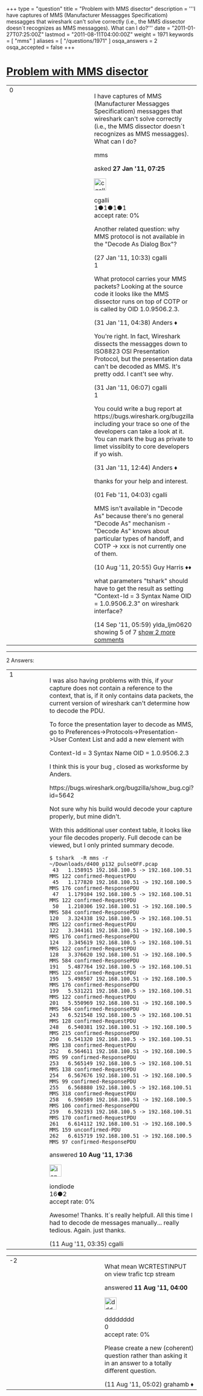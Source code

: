 +++
type = "question"
title = "Problem with MMS disector"
description = '''I have captures of MMS (Manufacturer Messagges Specificatiom) messagges that wireshark can&#x27;t solve correctly (i.e., the MMS dissector doesn´t recognizes as MMS messagges). What can I do?'''
date = "2011-01-27T07:25:00Z"
lastmod = "2011-08-11T04:00:00Z"
weight = 1971
keywords = [ "mms" ]
aliases = [ "/questions/1971" ]
osqa_answers = 2
osqa_accepted = false
+++

<div class="headNormal">

# [Problem with MMS disector](/questions/1971/problem-with-mms-disector)

</div>

<div id="main-body">

<div id="askform">

<table id="question-table" style="width:100%;"><colgroup><col style="width: 50%" /><col style="width: 50%" /></colgroup><tbody><tr class="odd"><td style="width: 30px; vertical-align: top"><div class="vote-buttons"><div id="post-1971-score" class="post-score" title="current number of votes">0</div><div id="favorite-count" class="favorite-count"></div></div></td><td><div id="item-right"><div class="question-body"><p>I have captures of MMS (Manufacturer Messagges Specificatiom) messagges that wireshark can't solve correctly (i.e., the MMS dissector doesn´t recognizes as MMS messagges). What can I do?</p></div><div id="question-tags" class="tags-container tags">mms</div><div id="question-controls" class="post-controls"></div><div class="post-update-info-container"><div class="post-update-info post-update-info-user"><p>asked <strong>27 Jan '11, 07:25</strong></p><img src="https://secure.gravatar.com/avatar/570dd5821641ca3cb3a29c2fadc867e2?s=32&amp;d=identicon&amp;r=g" class="gravatar" width="32" height="32" alt="cgalli&#39;s gravatar image" /><p>cgalli<br />
<span class="score" title="1 reputation points">1</span><span title="1 badges"><span class="badge1">●</span><span class="badgecount">1</span></span><span title="1 badges"><span class="silver">●</span><span class="badgecount">1</span></span><span title="1 badges"><span class="bronze">●</span><span class="badgecount">1</span></span><br />
<span class="accept_rate" title="Rate of the user&#39;s accepted answers">accept rate:</span> <span title="cgalli has no accepted answers">0%</span></p></div></div><div id="comments-container-1971" class="comments-container"><span id="1976"></span><div id="comment-1976" class="comment"><div id="post-1976-score" class="comment-score"></div><div class="comment-text"><p>Another related question: why MMS protocol is not available in the "Decode As Dialog Box"?</p></div><div id="comment-1976-info" class="comment-info"><span class="comment-age">(27 Jan '11, 10:33)</span> cgalli</div></div><span id="2034"></span><div id="comment-2034" class="comment"><div id="post-2034-score" class="comment-score">1</div><div class="comment-text"><p>What protocol carries your MMS packets? Looking at the source code it looks like the MMS dissector runs on top of COTP or is called by OID 1.0.9506.2.3.</p></div><div id="comment-2034-info" class="comment-info"><span class="comment-age">(31 Jan '11, 04:38)</span> Anders ♦</div></div><span id="2038"></span><div id="comment-2038" class="comment"><div id="post-2038-score" class="comment-score"></div><div class="comment-text"><p>You're right. In fact, Wireshark dissects the messagges down to ISO8823 OSI Presentation Protocol, but the presentation data can't be decoded as MMS. It's pretty odd. I cant't see why.</p></div><div id="comment-2038-info" class="comment-info"><span class="comment-age">(31 Jan '11, 06:07)</span> cgalli</div></div><span id="2046"></span><div id="comment-2046" class="comment"><div id="post-2046-score" class="comment-score">1</div><div class="comment-text"><p>You could write a bug report at https://bugs.wireshark.org/bugzilla including your trace so one of the developers can take a look at it. You can mark the bug as private to limet vissiblity to core developers if yo wish.</p></div><div id="comment-2046-info" class="comment-info"><span class="comment-age">(31 Jan '11, 12:44)</span> Anders ♦</div></div><span id="2062"></span><div id="comment-2062" class="comment"><div id="post-2062-score" class="comment-score"></div><div class="comment-text"><p>thanks for your help and interest.</p></div><div id="comment-2062-info" class="comment-info"><span class="comment-age">(01 Feb '11, 04:03)</span> cgalli</div></div><span id="5640"></span><div id="comment-5640" class="comment not_top_scorer"><div id="post-5640-score" class="comment-score"></div><div class="comment-text"><p>MMS isn't available in "Decode As" because there's no general "Decode As" mechanism - "Decode As" knows about particular types of handoff, and COTP -&gt; xxx is not currently one of them.</p></div><div id="comment-5640-info" class="comment-info"><span class="comment-age">(10 Aug '11, 20:55)</span> Guy Harris ♦♦</div></div><span id="6361"></span><div id="comment-6361" class="comment not_top_scorer"><div id="post-6361-score" class="comment-score"></div><div class="comment-text"><p>what parameters "tshark" should have to get the result as setting "Context-Id = 3 Syntax Name OID = 1.0.9506.2.3" on wireshark interface?</p></div><div id="comment-6361-info" class="comment-info"><span class="comment-age">(14 Sep '11, 05:59)</span> ylda_ljm0620</div></div></div><div id="comment-tools-1971" class="comment-tools"><span class="comments-showing"> showing 5 of 7 </span> <a href="#" class="show-all-comments-link">show 2 more comments</a></div><div class="clear"></div><div id="comment-1971-form-container" class="comment-form-container"></div><div class="clear"></div></div></td></tr></tbody></table>

------------------------------------------------------------------------

<div class="tabBar">

<span id="sort-top"></span>

<div class="headQuestions">

2 Answers:

</div>

</div>

<span id="5635"></span>

<div id="answer-container-5635" class="answer">

<table style="width:100%;"><colgroup><col style="width: 50%" /><col style="width: 50%" /></colgroup><tbody><tr class="odd"><td style="width: 30px; vertical-align: top"><div class="vote-buttons"><div id="post-5635-score" class="post-score" title="current number of votes">1</div></div></td><td><div class="item-right"><div class="answer-body"><p>I was also having problems with this, if your capture does not contain a reference to the context, that is, if it only contains data packets, the current version of wireshark can't determine how to decode the PDU.</p><p>To force the presentation layer to decode as MMS, go to Preferences-&gt;Protocols-&gt;Presentation-&gt;User Context List and add a new element with</p><p>Context-Id = 3 Syntax Name OID = 1.0.9506.2.3</p><p>I think this is your bug , closed as worksforme by Anders.</p><p>https://bugs.wireshark.org/bugzilla/show_bug.cgi?id=5642</p><p>Not sure why his build would decode your capture properly, but mine didn't.</p><p>With this additional user context table, it looks like your file decodes properly. Full decode can be viewed, but I only printed summary decode.</p><pre><code>$ tshark  -R mms -r  ~/Downloads/d400_p132_pulseOFF.pcap 
 43   1.158915 192.168.100.5 -&gt; 192.168.100.51 MMS 122 confirmed-RequestPDU 
 45   1.177820 192.168.100.51 -&gt; 192.168.100.5 MMS 176 confirmed-ResponsePDU 
 47   1.179104 192.168.100.5 -&gt; 192.168.100.51 MMS 122 confirmed-RequestPDU 
 50   1.210306 192.168.100.51 -&gt; 192.168.100.5 MMS 584 confirmed-ResponsePDU 
120   3.324338 192.168.100.5 -&gt; 192.168.100.51 MMS 122 confirmed-RequestPDU 
122   3.344161 192.168.100.51 -&gt; 192.168.100.5 MMS 176 confirmed-ResponsePDU 
124   3.345619 192.168.100.5 -&gt; 192.168.100.51 MMS 122 confirmed-RequestPDU 
128   3.376620 192.168.100.51 -&gt; 192.168.100.5 MMS 584 confirmed-ResponsePDU 
191   5.487764 192.168.100.5 -&gt; 192.168.100.51 MMS 122 confirmed-RequestPDU 
195   5.498507 192.168.100.51 -&gt; 192.168.100.5 MMS 176 confirmed-ResponsePDU 
199   5.531221 192.168.100.5 -&gt; 192.168.100.51 MMS 122 confirmed-RequestPDU 
201   5.550969 192.168.100.51 -&gt; 192.168.100.5 MMS 584 confirmed-ResponsePDU 
243   6.521548 192.168.100.5 -&gt; 192.168.100.51 MMS 128 confirmed-RequestPDU 
248   6.540381 192.168.100.51 -&gt; 192.168.100.5 MMS 215 confirmed-ResponsePDU 
250   6.541320 192.168.100.5 -&gt; 192.168.100.51 MMS 138 confirmed-RequestPDU 
252   6.564611 192.168.100.51 -&gt; 192.168.100.5 MMS 99 confirmed-ResponsePDU 
253   6.565149 192.168.100.5 -&gt; 192.168.100.51 MMS 138 confirmed-RequestPDU 
254   6.567676 192.168.100.51 -&gt; 192.168.100.5 MMS 99 confirmed-ResponsePDU 
255   6.568880 192.168.100.5 -&gt; 192.168.100.51 MMS 318 confirmed-RequestPDU 
258   6.590589 192.168.100.51 -&gt; 192.168.100.5 MMS 106 confirmed-ResponsePDU 
259   6.592193 192.168.100.5 -&gt; 192.168.100.51 MMS 170 confirmed-RequestPDU 
261   6.614112 192.168.100.51 -&gt; 192.168.100.5 MMS 159 unconfirmed-PDU 
262   6.615719 192.168.100.51 -&gt; 192.168.100.5 MMS 97 confirmed-ResponsePDU</code></pre></div><div class="answer-controls post-controls"></div><div class="post-update-info-container"><div class="post-update-info post-update-info-user"><p>answered <strong>10 Aug '11, 17:36</strong></p><img src="https://secure.gravatar.com/avatar/55f24a02ed681bc622c509f0e4a3d9ab?s=32&amp;d=identicon&amp;r=g" class="gravatar" width="32" height="32" alt="iondiode&#39;s gravatar image" /><p>iondiode<br />
<span class="score" title="16 reputation points">16</span><span title="2 badges"><span class="bronze">●</span><span class="badgecount">2</span></span><br />
<span class="accept_rate" title="Rate of the user&#39;s accepted answers">accept rate:</span> <span title="iondiode has no accepted answers">0%</span></p></div></div><div id="comments-container-5635" class="comments-container"><span id="5645"></span><div id="comment-5645" class="comment"><div id="post-5645-score" class="comment-score"></div><div class="comment-text"><p>Awesome! Thanks. It´s really helpfull. All this time I had to decode de messages manually... really tedious. Again. just thanks.</p></div><div id="comment-5645-info" class="comment-info"><span class="comment-age">(11 Aug '11, 03:35)</span> cgalli</div></div></div><div id="comment-tools-5635" class="comment-tools"></div><div class="clear"></div><div id="comment-5635-form-container" class="comment-form-container"></div><div class="clear"></div></div></td></tr></tbody></table>

</div>

<span id="5646"></span>

<div id="answer-container-5646" class="answer">

<table style="width:100%;"><colgroup><col style="width: 50%" /><col style="width: 50%" /></colgroup><tbody><tr class="odd"><td style="width: 30px; vertical-align: top"><div class="vote-buttons"><div id="post-5646-score" class="post-score" title="current number of votes">-2</div></div></td><td><div class="item-right"><div class="answer-body"><p>What mean WCRTESTINPUT on view trafic tcp stream</p></div><div class="answer-controls post-controls"></div><div class="post-update-info-container"><div class="post-update-info post-update-info-user"><p>answered <strong>11 Aug '11, 04:00</strong></p><img src="https://secure.gravatar.com/avatar/46d2275b0d19fdbf781e674a06c33a25?s=32&amp;d=identicon&amp;r=g" class="gravatar" width="32" height="32" alt="dddddddd&#39;s gravatar image" /><p>dddddddd<br />
<span class="score" title="0 reputation points">0</span><br />
<span class="accept_rate" title="Rate of the user&#39;s accepted answers">accept rate:</span> <span title="dddddddd has no accepted answers">0%</span></p></div></div><div id="comments-container-5646" class="comments-container"><span id="5648"></span><div id="comment-5648" class="comment"><div id="post-5648-score" class="comment-score"></div><div class="comment-text"><p>Please create a new (coherent) question rather than asking it in an answer to a totally different question.</p></div><div id="comment-5648-info" class="comment-info"><span class="comment-age">(11 Aug '11, 05:02)</span> grahamb ♦</div></div></div><div id="comment-tools-5646" class="comment-tools"></div><div class="clear"></div><div id="comment-5646-form-container" class="comment-form-container"></div><div class="clear"></div></div></td></tr></tbody></table>

</div>

<div class="paginator-container-left">

</div>

</div>

</div>

